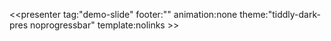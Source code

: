 <<presenter tag:"demo-slide" footer:"" animation:none theme:"tiddly-dark-pres noprogressbar" template:nolinks >>